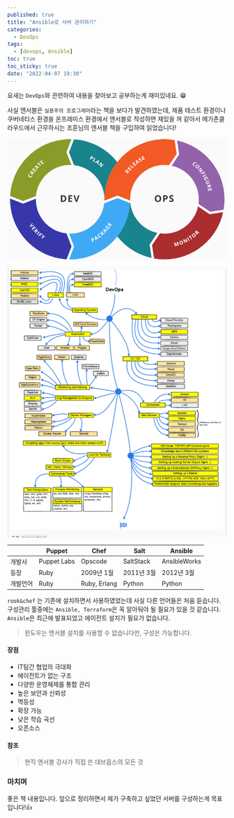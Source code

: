 ```yaml
---
published: true
title: "Ansible로 서버 관리하기"
categories:
  - DevOps
tags:
  - [devops, Ansible]
toc: true
toc_sticky: true
date: "2022-04-07 19:30"
---
```


요새는 `DevOps`와 관련하여 내용을 찾아보고 공부하는게 재미있네요. 😁

사실 앤서블은 `실용주의 프로그래머`라는 책을 보다가 발견하였는데, 제품 테스트 환경이나 쿠버네티스 환경을 온프레미스 환경에서 앤서블로 작성하면 재밌을 꺼 같아서 메가존클라우드에서 근무하시는 조훈님의 앤서블 책을 구입하여 읽었습니다!

![image-20220407231630351](../../../assets/images/posts/2022-04-07-post-install-ansible1/image-20220407231630351.png)

![image-20220407231658859](../../../assets/images/posts/2022-04-07-post-install-ansible1/image-20220407231658859.png)

|          | Puppet      | Chef         | Salt       | Ansible      |
| -------- | ----------- | ------------ | ---------- | ------------ |
| 개발사   | Puppet Labs | Opscode      | SaltStack  | AnsibleWorks |
| 등장     | Ruby        | 2009년 1월   | 2011년 3월 | 2012년 3월   |
| 개발언어 | Ruby        | Ruby, Erlang | Python     | Python       |



`rook&chef` 는 기존에 설치하면서 사용하였었는데 사실 다른 언어들은 처음 듣습니다. 구성관리 툴중에는 `Ansible, Terraform`은 꼭 알아둬야 될 필요가 있을 것 같습니다. `Ansible`은 최근에 발표되었고 에이전트 설치가 필요가 없습니다.

> 윈도우는 앤서블 설치를 사용할 수 없습니다만, 구성은 가능합니다.

#### 장점

* IT팀간 협업의 극대화
* 에이전트가 없는 구조
* 다양한 운영체제를 통합 관리
* 높은 보안과 신뢰성
* 멱등성
* 확장 가능
* 낮은 학습 곡선
* 오픈소스

#### 참조

> 현직 앤서블 강사가 직접 쓴 데브옵스의 모든 것

### 마치며

좋은 책 내용입니다. 앞으로 정리하면서 제가 구축하고 싶었던 서버를 구성하는게 목표입니다!👍
